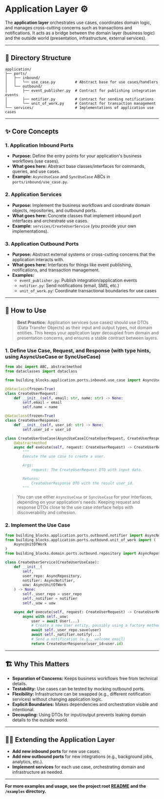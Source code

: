 # Application Layer ⚙️

The **application layer** orchestrates use cases, coordinates domain logic, and manages cross-cutting concerns such as transactions and notifications.
It acts as a bridge between the domain layer (business logic) and the outside world (presentation, infrastructure, external services).

---

## 📁 Directory Structure

```
application/
├── ports/
│   ├── inbound/
│   │   └── use_case.py         # Abstract base for use cases/handlers
│   └── outbound/
│       ├── event_publisher.py  # Contract for publishing integration events
│       ├── notifier.py         # Contract for sending notifications
│       └── unit_of_work.py     # Contract for transaction management
└── services/                   # Implementations of application use cases
```

---

## ✨ Core Concepts

### 1. **Application Inbound Ports**
- **Purpose:** Define the entry points for your application's business workflows (use cases).
- **What goes here:** Abstract base classes/interfaces for commands, queries, and use cases.
- **Example:** `AsyncUseCase` and `SyncUseCase` ABCs in `ports/inbound/use_case.py`.

### 2. **Application Services**
- **Purpose:** Implement the business workflows and coordinate domain objects, repositories, and outbound ports.
- **What goes here:** Concrete classes that implement inbound port interfaces and orchestrate use cases.
- **Example:** `services/CreateUserService` (you provide your own implementations).

### 3. **Application Outbound Ports**
- **Purpose:** Abstract external systems or cross-cutting concerns that the application interacts with.
- **What goes here:** Interfaces for things like event publishing, notifications, and transaction management.
- **Examples:**
  - `event_publisher.py`: Publish integration/application events
  - `notifier.py`: Send notifications (email, SMS, etc.)
  - `unit_of_work.py`: Coordinate transactional boundaries for use cases

---

## 🧩 How to Use

> **Best Practice:**
> Application services (use cases) should use DTOs (Data Transfer Objects) as their input and output types, not domain entities.
> This keeps your application layer decoupled from domain and presentation concerns, and ensures a stable contract between layers.

### 1. Define Use Case, Request, and Response (with type hints, using AsyncUseCase or SyncUseCase)

```python
from abc import ABC, abstractmethod
from dataclasses import dataclass

from building_blocks.application.ports.inbound.use_case import AsyncUseCase

@dataclass(frozen=True)
class CreateUserRequest:
    def __init__(self, email: str, name: str) -> None:
        self.email = email
        self.name = name

@dataclass(frozen=True)
class CreateUserResponse:
    def __init__(self, user_id: str) -> None:
        self.user_id = user_id

class CreateUserUseCase(AsyncUseCase[CreateUserRequest, CreateUserResponse], ABC):
    @abstractmethod
    async def execute(self, request: CreateUserRequest) -> CreateUserResponse:
        """
        Execute the use case to create a user.

        Args:
            request: The CreateUserRequest DTO with input data.

        Returns:
            CreateUserResponse DTO with the result user_id.
        """
```

> You can use either `AsyncUseCase` or `SyncUseCase` for your interfaces, depending on your application's needs.
> Keeping request and response DTOs close to the use case interface helps with discoverability and cohesion.

### 2. Implement the Use Case

```python
from building_blocks.application.ports.outbound.notifier import AsyncNotifier
from building_blocks.application.ports.outbound.unit_of_work import (
    AsyncUnitOfWork
)
from building_blocks.domain.ports.outbound.repository import AsyncRepository

class CreateUserService(CreateUserUseCase):
    def __init__(
        self,
        user_repo: AsyncRepository,
        notifier: AsyncNotifier,
        uow: AsyncUnitOfWork
    ) -> None:
        self._user_repo = user_repo
        self._notifier = notifier
        self._uow = uow

    async def execute(self, request: CreateUserRequest) -> CreateUserResponse:
        async with self._uow:
            user = await User(...)
            # Create a new User entity, possibly using a factory method
            await self._user_repo.save(user)
            await self._notifier.notify(...)
            # Send a notification (e.g., welcome email)
            return CreateUserResponse(user_id=user.id)
```

---

## 🏗️ Why This Matters

- **Separation of Concerns:** Keeps business workflows free from technical details.
- **Testability:** Use cases can be tested by mocking outbound ports.
- **Flexibility:** Infrastructure can be swapped (e.g., different notification services) without changing application logic.
- **Explicit Boundaries:** Makes dependencies and orchestration visible and intentional.
- **Decoupling:** Using DTOs for input/output prevents leaking domain details to the outside world.

---

## 🧑‍💻 Extending the Application Layer

- **Add new inbound ports** for new use cases.
- **Add new outbound ports** for new integrations (e.g., background jobs, analytics, etc.).
- **Implement services** for each use case, orchestrating domain and infrastructure as needed.

---

**For more examples and usage, see the project root [README](../../README.md) and the `/examples` directory.**
